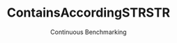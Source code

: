 ---
layout: docu
title: ContainsAccordingSTRSTR
subtitle: Continuous Benchmarking
selected: Contains_Tpch
expanded: Benchmarking
benchmark: /individual_results/ContainsAccordingSTRSTR.html
---